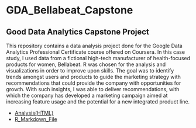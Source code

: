 # GDA_Bellabeat_Capstone
Good Data Analytics Capstone Project
---

This repository contains a data analysis project done for the Google Data Analytics Professional Certificate course offered on Coursera. In this case study, I used data from a fictional high-tech manufacturer of health-focused products for women, Bellabeat. R was chosen for the analysis and visualizations in order to improve upon skills. The goal was to identify trends amongst users and products to guide the marketing strategy with recommendations that could provide the company with opportunities for growth. With such insights, I was able to deliver recommendations, with which the company has developed a marketing campaign aimed at increasing feature usage and the potential for a new integrated product line.

-  [Analysis(HTML)](https://htmlpreview.github.io/?https://github.com/jshernandez05/GDA_Bellabeat_Capstone_Project/blob/main/gda_bellabeat_capstone.html)
-  [R_Markdown_File](gda_bellabeat_capstone.Rmd)
